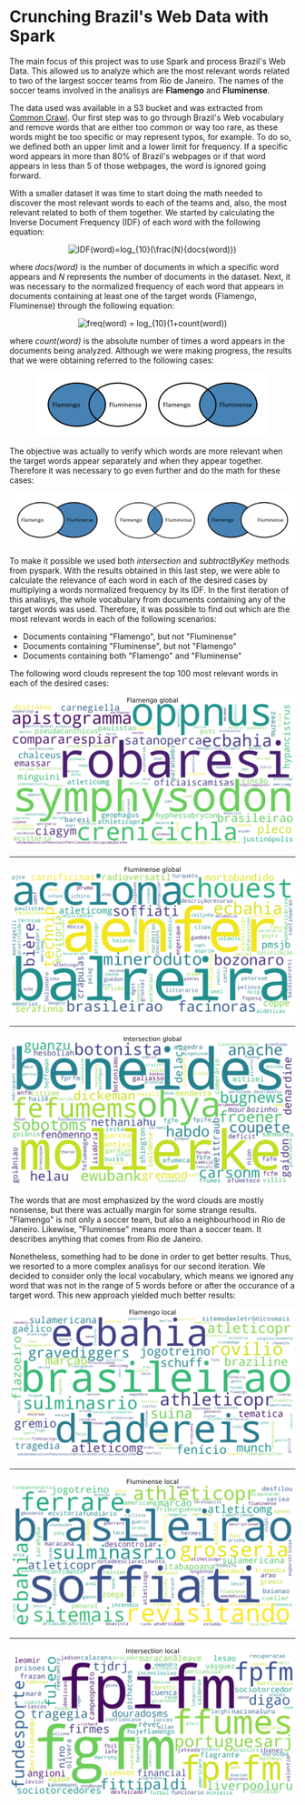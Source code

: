 # Crunching Brazil's Web Data with Spark

The main focus of this project was to use Spark and process Brazil's Web Data. This allowed us to analyze which are the most relevant words related to two of the largest soccer teams from Rio de Janeiro. The names of the soccer teams involved in the analisys are **Flamengo** and **Fluminense**.

The data used was available in a S3 bucket and was extracted from <a href="https://commoncrawl.org/">Common Crawl</a>. Our first step was to go through Brazil's Web vocabulary and remove words that are either too common or way too rare, as these words might be too specific or may represent typos, for example. To do so, we defined both an upper limit and a lower limit for frequency. If a specific word appears in more than 80% of Brazil's webpages or if that word appears in less than 5 of those webpages, the word is ignored going forward.

With a smaller dataset it was time to start doing the math needed to discover the most relevant words to each of the teams and, also, the most relevant related to both of them together. We started by calculating the Inverse Document Frequency (IDF) of each word with the following equation:

<div style="text-align: center">
    <img src="https://latex.codecogs.com/gif.latex?IDF(word)=log_{10}(\frac{N}{docs(word)})" title="IDF(word)=log_{10}(\frac{N}{docs(word)})" style="margin: 0 auto;"/>
</div>

where *docs(word)* is the number of documents in which a specific word appears and *N* represents the number of documents in the dataset. Next, it was necessary to the normalized frequency of each word that appears in documents containing at least one of the target words (Flamengo, Fluminense) through the following equation:

<div style="text-align: center">
    <img src="https://latex.codecogs.com/gif.latex?freq(word)&space;=&space;log_{10}(1&plus;count(word))" title="freq(word) = log_{10}(1+count(word))"/>
</div>

where *count(word)* is the absolute number of times a word appears in the documents being analyzed. Although we were making progress, the results that we were obtaining referred to the following cases:

<div style="text-align: center">
    <img src="assets/Diagram1.png"/>
</div>

The objective was actually to verify which words are more relevant when the target words appear separately and when they appear together. Therefore it was necessary to go even further and do the math for these cases:

<div style="text-align: center">
    <img src="assets/Diagram2.png"/>
</div>

To make it possible we used both *intersection* and *subtractByKey* methods from <a hraf="https://spark.apache.org/docs/latest/api/python/index.html">pyspark</a>. With the results obtained in this last step, we were able to calculate the relevance of each word in each of the desired cases by multiplying a words normalized frequency by its IDF. In the first iteration of this analisys, the whole vocabulary from documents containing any of the target words was used. Therefore, it was possible to find out which are the most relevant words in each of the following scenarios:

- Documents containing "Flamengo", but not "Fluminense"
- Documents containing "Fluminense", but not "Flamengo"
- Documents containing both "Flamengo" and "Fluminense"

The following word clouds represent the top 100 most relevant words in each of the desired cases:

<div style="text-align: center">
    <img src="assets/FlamengoGlobal.png"/>
</div>

________________

<div style="text-align: center">
    <img src="assets/FluminenseGlobal.png"/>
</div>

________________

<div style="text-align: center">
    <img src="assets/IntersectionGlobal.png"/>
</div>

The words that are most emphasized by the word clouds are mostly nonsense, but there was actually margin for some strange results. "Flamengo" is not only a soccer team, but also a neighbourhood in Rio de Janeiro. Likewise, "Fluminense" means more than a soccer team. It describes anything that comes from Rio de Janeiro.

Nonetheless, something had to be done in order to get better results. Thus, we resorted to a more complex analisys for our second iteration. We decided to consider only the local vocabulary, which means we ignored any word that was not in the range of 5 words before or after the occurance of a target word. This new approach yielded much better results:

<div style="text-align: center">
    <img src="assets/FlamengoLocal.png"/>
</div>

________________

<div style="text-align: center">
    <img src="assets/FluminenseLocal.png"/>
</div>

________________

<div style="text-align: center">
    <img src="assets/IntersectionLocal.png"/>
</div>

